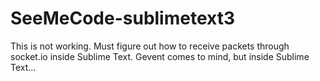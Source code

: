 SeeMeCode-sublimetext3
======================

This is not working. Must figure out how to receive packets through socket.io inside Sublime Text. Gevent comes to mind, but inside Sublime Text...
